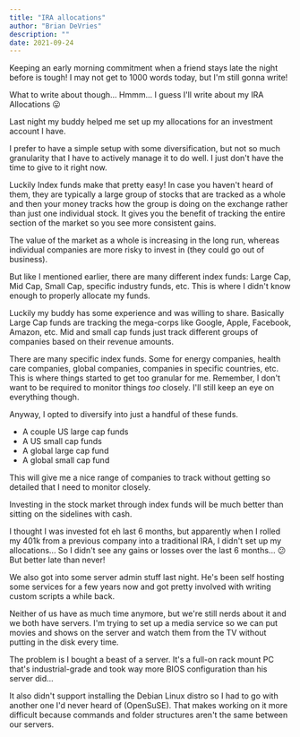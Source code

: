 ```yaml
---
title: "IRA allocations"
author: "Brian DeVries"
description: ""
date: 2021-09-24
---
```


Keeping an early morning commitment when a friend stays late the night before is tough! I may not get to 1000 words today, but I'm still gonna write!

What to write about though... Hmmm... I guess I'll write about my IRA Allocations 😛

Last night my buddy helped me set up my allocations for an investment account I have.

I prefer to have a simple setup with some diversification, but not so much granularity that I have to actively manage it to do well. I just don't have the time to give to it right now.

Luckily Index funds make that pretty easy! In case you haven't heard of them, they are typically a large group of stocks that are tracked as a whole and then your money tracks how the group is doing on the exchange rather than just one individual stock. It gives you the benefit of tracking the entire section of the market so you see more consistent gains.

The value of the market as a whole is increasing in the long run, whereas individual companies are more risky to invest in (they could go out of business).

But like I mentioned earlier, there are many different index funds: Large Cap, Mid Cap, Small Cap, specific industry funds, etc. This is where I didn't know enough to properly allocate my funds.

Luckily my buddy has some experience and was willing to share. Basically Large Cap funds are tracking the mega-corps like Google, Apple, Facebook, Amazon, etc. Mid and small cap funds just track different groups of companies based on their revenue amounts.

There are many specific index funds. Some for energy companies, health care companies, global companies, companies in specific countries, etc. This is where things started to get too granular for me. Remember, I don't want to be required to monitor things _too_ closely. I'll still keep an eye on everything though.

Anyway, I opted to diversify into just a handful of these funds.

- A couple US large cap funds
- A US small cap funds
- A global large cap fund
- A global small cap fund

This will give me a nice range of companies to track without getting so detailed that I need to monitor closely.

Investing in the stock market through index funds will be much better than sitting on the sidelines with cash.

I thought I was invested fot eh last 6 months, but apparently when I rolled my 401k from a previous company into a traditional IRA, I didn't set up my allocations... So I didn't see any gains or losses over the last 6 months... 😕 But better late than never!

We also got into some server admin stuff last night. He's been self hosting some services for a few years now and got pretty involved with writing custom scripts a while back.

Neither of us have as much time anymore, but we're still nerds about it and we both have servers. I'm trying to set up a media service so we can put movies and shows on the server and watch them from the TV without putting in the disk every time.

The problem is I bought a beast of a server. It's a full-on rack mount PC that's industrial-grade and took way more BIOS configuration than his server did...

It also didn't support installing the Debian Linux distro so I had to go with another one I'd never heard of (OpenSuSE). That makes working on it more difficult because commands and folder structures aren't the same between our servers.
